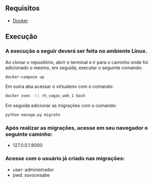## Requisitos
- [Docker](https://docs.docker.com/)

## Execução
### A execução a seguir deverá ser feita no ambiente Linux.
Ao clonar o repositório, abrir o terminal e ir para o caminho onde foi adicionado o mesmo, em seguida,  executar o seguinte comando:
```sh
docker-compose up
```

Em outra aba acessar o virtualenv com o comando:
```sh
docker exec -ti rh_vagas_web_1 bash
```
Em seguida adicionar as migrações com o comando:
```sh
python manage.py migrate
```
### Após realizar as migrações, acesse em seu navegador o seguinte caminho: 
- 127.0.0.1:8000

### Acesse com o usuário já criado nas migrações:
- user: administrador
- pwd: sovocesabe
